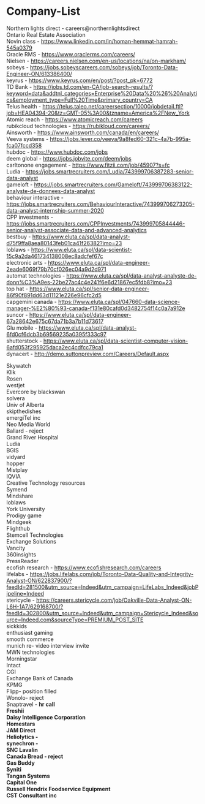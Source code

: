 # Company-List
Northern lights direct - careers@northernlightsdirect<br>
Ontario Real Estate Association<br>
Novin class - https://www.linkedin.com/in/homan-hemmat-hamrah-545a0379<br>
Oracle RMS - https://www.oraclerms.com/careers/<br>
Nielsen - https://careers.nielsen.com/en-us/locations/na/on-markham/<br>
sobeys - https://jobs.sobeyscareers.com/sobeys/job/Toronto-Data-Engineer-ON/613386400/<br>
keyrus - https://www.keyrus.com/en/post/?post_pk=6772<br>
TD Bank - https://jobs.td.com/en-CA/job-search-results/?keyword=data&addtnl_categories=Enterprise%20Data%20%26%20Analytics&employment_type=Full%20Time&primary_country=CA<br>
Telus health - https://telus.taleo.net/careersection/10000/jobdetail.ftl?job=HEA04394-20&tz=GMT-05%3A00&tzname=America%2FNew_York<br>
Atomic reach - https://www.atomicreach.com/careers<br>
rubikcloud technologies - https://rubikloud.com/careers/<br>
Ainsworth - https://www.ainsworth.com/canada/en/careers/<br>
Veeva systems - https://jobs.lever.co/veeva/9a8fed60-321c-4a7b-995a-fca07fccd358<br>
hubdoc - https://www.hubdoc.com/jobs<br>
deem global - https://jobs.jobvite.com/deem/jobs<br>
carltonone engagement - https://www.fitzii.com/job/45907?s=fc<br>
Ludia - https://jobs.smartrecruiters.com/Ludia/743999706387283-senior-data-analyst<br>
gameloft - https://jobs.smartrecruiters.com/Gameloft/743999706383122-analyste-de-donnees-data-analyst<br>
behaviour interactive - https://jobs.smartrecruiters.com/BehaviourInteractive/743999706273205-data-analyst-internship-summer-2020<br>
CPP investments - https://jobs.smartrecruiters.com/CPPInvestments/743999705844446-senior-analyst-associate-data-and-advanced-analytics<br>
bestbuy - https://www.eluta.ca/spl/data-analyst-d75f9ffa8aea80143feb01ca41f26382?imo=23<br>
loblaws - https://www.eluta.ca/spl/data-scientist-15c9a2da461734138008ec8adcfef67c<br>
electronic arts - https://www.eluta.ca/spl/data-engineer-2eade6069f79b70cf026ec04a9d2d971<br>
automat technologies - https://www.eluta.ca/spl/data-analyst-analyste-de-donn%C3%A9es-22be27ac4c4e241f6e6d21867ec5fdb8?imo=23<br>
top hat - https://www.eluta.ca/spl/senior-data-engineer-86f90f891dd63d11121e226e96cfc2d5<br>
capgemini canada - https://www.eluta.ca/spl/047660-data-science-manager-%E2%80%93-canada-f131e80cafd0d3482754f14c0a7a912e<br>
suncor - https://www.eluta.ca/spl/data-engineer-67a28642e675c67da71b3a7b11d73617<br>
Glu mobile - https://www.eluta.ca/spl/data-analyst-6fd0cf6dcb3b69569235a0395f333c97<br>
shutterstock - https://www.eluta.ca/spl/data-scientist-computer-vision-6afd053f295925daca2ec4cdfcc79ca1<br>
dynacert - http://demo.suttonpreview.com/Careers/Default.aspx<br>

Skywatch<br>
Klik<br>
Rosen<br>
westjet<br>
Evercore by blackswan<br>
solvera<br>
Univ of Alberta<br>
skipthedishes <br>
emergiTel inc<br>
Neo Media World<br>
Ballard - reject<br>
Grand River Hospital<br>
Ludia<br>
BGIS<br>
vidyard<br>
hopper<br>
Mistplay<br>
IQVIA<br>
Creative Technology resources<br>
Symend<br>
Mindshare<br>
loblaws<br>
York University<br>
Prodigy game<br>
Mindgeek<br>
Flighthub<br>
Stemcell Technologies<br>
Exchange Solutions<br>
Vancity<br>
360insights<br>
PressReader<br>
ecofish research - https://www.ecofishresearch.com/careers<br>
lifelabs - https://jobs.lifelabs.com/job/Toronto-Data-Quality-and-Integrity-Analyst-ON/622837900/?feedId=281500&utm_source=Indeed&utm_campaign=LifeLabs_Indeed&jobPipeline=Indeed<br>
stericycle - https://careers.stericycle.com/job/Oakville-Data-Analyst-ON-L6H-1A7/629168700/?feedId=302800&utm_source=Indeed&utm_campaign=Stericycle_Indeed&source=Indeed.com&sourceType=PREMIUM_POST_SITE<br>
sickkids<br>
enthusiast gaming<br>
smooth commerce<br>
munich re- video interview invite<br> 
MWN technologies<br>
Morningstar<br>
Intact<br>
CGI<br>
Exchange Bank of Canada<br>
KPMG<br>
Flipp- position filled<br> 
Wonolo- reject<br> 
Snaptravel - <strong>hr call<strong><br>
Freshii<br>
Daisy Intelligence Corporation<br>
Homestars<br>
JAM Direct<br>
Heliolytics -<br>
synechron -<br>
SNC Lavalin<br>
Canada Bread - reject<br>
Gas Buddy<br>
Syniti <br>
Tangan Systems<br>
Capital One<br>
Russell Hendrix Foodservice Equipment<br>
CST Consultant inc <br>
